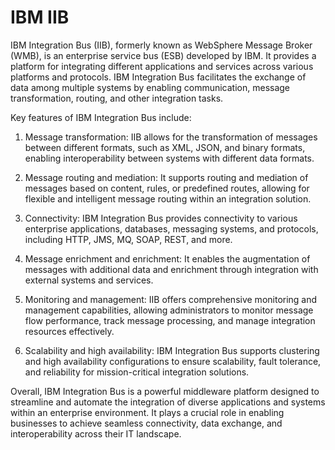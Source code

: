 # IBM IIB

IBM Integration Bus (IIB), formerly known as WebSphere Message Broker (WMB), is an enterprise service bus (ESB) developed by IBM. It provides a platform for integrating different applications and services across various platforms and protocols. IBM Integration Bus facilitates the exchange of data among multiple systems by enabling communication, message transformation, routing, and other integration tasks.

Key features of IBM Integration Bus include:

1. Message transformation: IIB allows for the transformation of messages between different formats, such as XML, JSON, and binary formats, enabling interoperability between systems with different data formats.

2. Message routing and mediation: It supports routing and mediation of messages based on content, rules, or predefined routes, allowing for flexible and intelligent message routing within an integration solution.

3. Connectivity: IBM Integration Bus provides connectivity to various enterprise applications, databases, messaging systems, and protocols, including HTTP, JMS, MQ, SOAP, REST, and more.

4. Message enrichment and enrichment: It enables the augmentation of messages with additional data and enrichment through integration with external systems and services.

5. Monitoring and management: IIB offers comprehensive monitoring and management capabilities, allowing administrators to monitor message flow performance, track message processing, and manage integration resources effectively.

6. Scalability and high availability: IBM Integration Bus supports clustering and high availability configurations to ensure scalability, fault tolerance, and reliability for mission-critical integration solutions.

Overall, IBM Integration Bus is a powerful middleware platform designed to streamline and automate the integration of diverse applications and systems within an enterprise environment. It plays a crucial role in enabling businesses to achieve seamless connectivity, data exchange, and interoperability across their IT landscape.

